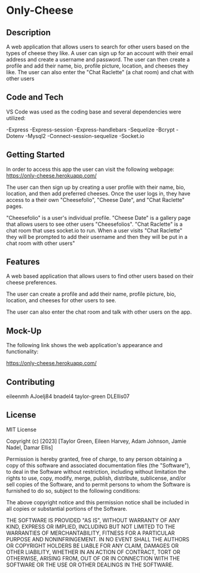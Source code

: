 # Only-Cheese


## Description
 
A web application that allows users to search for other users based on the types of cheese they like. A user can sign up for an account with their email address and create a username and password. The user can then create a profile and add their name, bio, profile picture, location, and cheeses they like. The user can also enter the "Chat Raclette" (a chat room) and chat with other users


## Code and Tech

VS Code was used as the coding base and several dependencies were utilized:

-Express
-Express-session
-Express-handlebars
-Sequelize
-Bcrypt
-Dotenv
-Mysql2
-Connect-session-sequelize
-Socket.io

## Getting Started

In order to access this app the user can visit the following webpage:
 https://only-cheese.herokuapp.com/ 

 The user can then sign up by creating a user profile with their name, bio, location, and then add preferred cheeses. Once the user logs in, they have access to a their own "Cheesefolio", "Cheese Date", and "Chat Raclette" pages. 

"Cheesefolio" is a user's individual profile.
 "Cheese Date" is a gallery page that allows users to see other users "Cheesefolios". 
 "Chat Raclette" is a chat room that uses socket.io to run. When a user visits "Chat Raclette" they will be prompted to add their username and then they will be put in a chat room with other users"


## Features

A web based application that allows users to find other users based on their cheese preferences.

The user can create a profile and add their name, profile picture, bio, location, and cheeses for other users to see. 

The user can also enter the chat room and talk with other users on the app. 

## Mock-Up


The following link shows the web application's appearance and functionality:

https://only-cheese.herokuapp.com/


## Contributing
eileenmh
AJoelj84
bnadel4
taylor-green
DLEllis07



## License

MIT License

Copyright (c) [2023] [Taylor Green, Eileen Harvey, Adam Johnson, Jamie Nadel, Damar Ellis]

Permission is hereby granted, free of charge, to any person obtaining a copy
of this software and associated documentation files (the "Software"), to deal
in the Software without restriction, including without limitation the rights
to use, copy, modify, merge, publish, distribute, sublicense, and/or sell
copies of the Software, and to permit persons to whom the Software is
furnished to do so, subject to the following conditions:

The above copyright notice and this permission notice shall be included in all
copies or substantial portions of the Software.

THE SOFTWARE IS PROVIDED "AS IS", WITHOUT WARRANTY OF ANY KIND, EXPRESS OR
IMPLIED, INCLUDING BUT NOT LIMITED TO THE WARRANTIES OF MERCHANTABILITY,
FITNESS FOR A PARTICULAR PURPOSE AND NONINFRINGEMENT. IN NO EVENT SHALL THE
AUTHORS OR COPYRIGHT HOLDERS BE LIABLE FOR ANY CLAIM, DAMAGES OR OTHER
LIABILITY, WHETHER IN AN ACTION OF CONTRACT, TORT OR OTHERWISE, ARISING FROM,
OUT OF OR IN CONNECTION WITH THE SOFTWARE OR THE USE OR OTHER DEALINGS IN THE
SOFTWARE.
